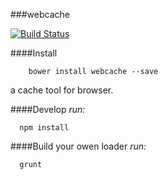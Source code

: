 ###webcache

[![Build Status](https://travis-ci.org/ngot/webcache.png?branch=master)](https://travis-ci.org/ngot/webcache)


####Install
```
	bower install webcache --save
```

a cache tool for browser.

####Develop
*run:*
```
  npm install
```

####Build your owen loader
*run:*
```
  grunt
```
